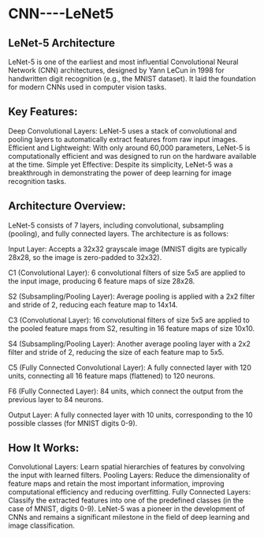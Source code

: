 # CNN----LeNet5
## LeNet-5 Architecture

LeNet-5 is one of the earliest and most influential Convolutional Neural Network (CNN) architectures, designed by Yann LeCun in 1998 for handwritten digit recognition (e.g., the MNIST dataset). It laid the foundation for modern CNNs used in computer vision tasks.

## Key Features:

Deep Convolutional Layers: LeNet-5 uses a stack of convolutional and pooling layers to automatically extract features from raw input images.
Efficient and Lightweight: With only around 60,000 parameters, LeNet-5 is computationally efficient and was designed to run on the hardware available at the time.
Simple yet Effective: Despite its simplicity, LeNet-5 was a breakthrough in demonstrating the power of deep learning for image recognition tasks.

## Architecture Overview:

LeNet-5 consists of 7 layers, including convolutional, subsampling (pooling), and fully connected layers. The architecture is as follows:

Input Layer: Accepts a 32x32 grayscale image (MNIST digits are typically 28x28, so the image is zero-padded to 32x32).

C1 (Convolutional Layer): 6 convolutional filters of size 5x5 are applied to the input image, producing 6 feature maps of size 28x28.

S2 (Subsampling/Pooling Layer): Average pooling is applied with a 2x2 filter and stride of 2, reducing each feature map to 14x14.

C3 (Convolutional Layer): 16 convolutional filters of size 5x5 are applied to the pooled feature maps from S2, resulting in 16 feature maps of size 10x10.

S4 (Subsampling/Pooling Layer): Another average pooling layer with a 2x2 filter and stride of 2, reducing the size of each feature map to 5x5.

C5 (Fully Connected Convolutional Layer): A fully connected layer with 120 units, connecting all 16 feature maps (flattened) to 120 neurons.

F6 (Fully Connected Layer): 84 units, which connect the output from the previous layer to 84 neurons.

Output Layer: A fully connected layer with 10 units, corresponding to the 10 possible classes (for MNIST digits 0-9).

## How It Works:

Convolutional Layers: Learn spatial hierarchies of features by convolving the input with learned filters.
Pooling Layers: Reduce the dimensionality of feature maps and retain the most important information, improving computational efficiency and reducing overfitting.
Fully Connected Layers: Classify the extracted features into one of the predefined classes (in the case of MNIST, digits 0-9).
LeNet-5 was a pioneer in the development of CNNs and remains a significant milestone in the field of deep learning and image classification.


